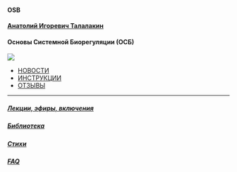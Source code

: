 #### OSB  
#### [Анатолий Игоревич Талалакин](AI_Talalakin.md#ai_talalakin)   
#### Основы Системной Биорегуляции (ОСБ)  
![](!AIT.jpg)  

- [НОВОСТИ](News.md#news)  
- [ИНСТРУКЦИИ](!0SB_Instructio.md#0sb_instructio)  
- [ОТЗЫВЫ](otziv.md#otziv)   

***  
##### [Лекции, эфиры, включения](Lectio.md#lectio)   
##### [Библиотека](Library.md#library)    
##### [Стихи](poet.md#poet)  
##### [FAQ](faq.md#faq) 
